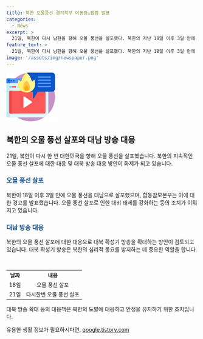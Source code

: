 ```yaml
---
title: 북한 오물풍선 경기북부 이동중…합참 발표
categories:
  - News
excerpt: >
  21일, 북한이 다시 남한을 향해 오물 풍선을 살포했다. 북한의 지난 18일 이후 3일 만에 발생한 이번 사태에 대해 합동참모본부는 주의를 당부하며, 최전방 지역 확성기 가동을 재개했다. 이에 대응해 대북 방송을 늘리거나 모든 확성기를 동시에 가동하는 방안도 검토 중이다. 이는 북한의 도발에 대응하고 억제하기 위한 조치로, 북한의 고강도 도발 가능성도 배제할 수 없다는 점에서 주목받고 있다.
feature_text: >
  21일, 북한이 다시 남한을 향해 오물 풍선을 살포했다. 북한의 지난 18일 이후 3일 만에 발생한 이번 사태에 대해 합동참모본부는 주의를 당부하며, 최전방 지역 확성기 가동을 재개했다. 이에 대응해 대북 방송을 늘리거나 모든 확성기를 동시에 가동하는 방안도 검토 중이다. 이는 북한의 도발에 대응하고 억제하기 위한 조치로, 북한의 고강도 도발 가능성도 배제할 수 없다는 점에서 주목받고 있다.
image: '/assets/img/newspaper.png'
---
```


<p><img src="/assets/img/news.png" alt="rentncar 속보" /></p>

<h2 data-ke-size="size26">북한의 오물 풍선 살포와 대남 방송 대응</h2>

<p data-ke-size="size16">21일, 북한이 다시 한 번 대한민국을 향해 오물 풍선을 살포했습니다. 북한의 지속적인 오물 풍선 살포에 대한 대응 및 대북 방송 대응 방안이 화제가 되고 있습니다.</p>

<h3><b><span style="color: #1a5490;">오물 풍선 살포</span></b></h3>

<p data-ke-size="size16">북한이 18일 이후 3일 만에 오물 풍선을 대남으로 살포했으며, 합동참모본부는 이에 대한 경고를 발표했습니다. 오물 풍선 살포로 인한 대비 태세를 강화하는 등의 조치가 이뤄지고 있습니다.</p>

<h3><b><span style="color: #1a5490;">대남 방송 대응</span></b></h3>

<p data-ke-size="size16">북한의 오물 풍선 살포에 대한 대응으로 대북 확성기 방송을 확대하는 방안이 검토되고 있습니다. 대북 확성기 방송은 북한의 심리적 동요를 방지하는 데 중요한 역할을 합니다.</p>

<p data-ke-size="size16">&nbsp;</p>

<table>
    <tbody>
        <tr>
            <td style="text-align: center; height: 17px;"><b>날짜</b></td>
            <td style="text-align: center; height: 17px;"><b>내용</b></td>
        </tr>
        <tr>
            <td style="text-align: center; height: 17px;">18일</td>
            <td style="text-align: center; height: 17px;">오물 풍선 살포</td>
        </tr>
        <tr>
            <td style="text-align: center; height: 17px;">21일</td>
            <td style="text-align: center; height: 17px;">다시한번 오물 풍선 살포</td>
        </tr>
    </tbody>
</table>

<p data-ke-size="size16">대북 방송 확대 등의 대응책은 북한의 도발에 대응하고 안정을 유지하기 위한 조치입니다.</p>
유용한 생활 정보가 필요하시다면, <a href="https://qoogle.tistory.com" rel="dofollow">qoogle.tistory.com</a>


